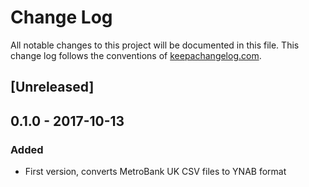 # Change Log
All notable changes to this project will be documented in this file. This change log follows the conventions of [keepachangelog.com](http://keepachangelog.com/).

## [Unreleased]

## 0.1.0 - 2017-10-13
### Added
- First version, converts MetroBank UK CSV files to YNAB format
